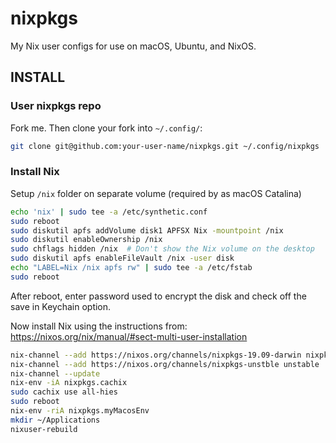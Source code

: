 # nixpkgs
My Nix user configs for use on macOS, Ubuntu, and NixOS.

## INSTALL

### User nixpkgs repo
Fork me.
Then clone your fork into `~/.config/`:
``` sh
git clone git@github.com:your-user-name/nixpkgs.git ~/.config/nixpkgs
```

### Install Nix
Setup `/nix` folder on separate volume (required by as macOS Catalina)
``` sh
echo 'nix' | sudo tee -a /etc/synthetic.conf
sudo reboot
sudo diskutil apfs addVolume disk1 APFSX Nix -mountpoint /nix
sudo diskutil enableOwnership /nix
sudo chflags hidden /nix  # Don't show the Nix volume on the desktop
sudo diskutil apfs enableFileVault /nix -user disk
echo "LABEL=Nix /nix apfs rw" | sudo tee -a /etc/fstab
sudo reboot
```

After reboot, enter password used to encrypt the disk and check off the save in Keychain option.

Now install Nix using the instructions from: https://nixos.org/nix/manual/#sect-multi-user-installation

``` sh
nix-channel --add https://nixos.org/channels/nixpkgs-19.09-darwin nixpkgs
nix-channel --add https://nixos.org/channels/nixpkgs-unstble unstable
nix-channel --update
nix-env -iA nixpkgs.cachix
sudo cachix use all-hies
sudo reboot
nix-env -riA nixpkgs.myMacosEnv
mkdir ~/Applications
nixuser-rebuild
```
